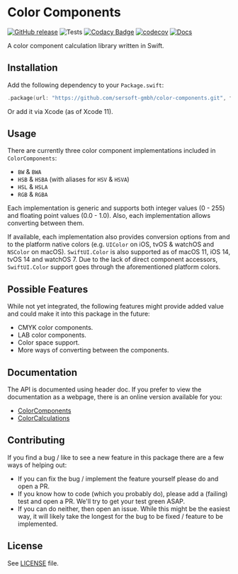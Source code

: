 # Color Components

[![GitHub release](https://img.shields.io/github/release/sersoft-gmbh/color-components.svg?style=flat)](https://github.com/sersoft-gmbh/color-components/releases/latest)
![Tests](https://github.com/sersoft-gmbh/color-components/workflows/Tests/badge.svg)
[![Codacy Badge](https://app.codacy.com/project/badge/Grade/cbb50391eb724c6ca5f4b251ff360c57)](https://www.codacy.com/gh/sersoft-gmbh/color-components/dashboard?utm_source=github.com&amp;utm_medium=referral&amp;utm_content=sersoft-gmbh/color-components&amp;utm_campaign=Badge_Grade)
[![codecov](https://codecov.io/gh/sersoft-gmbh/color-components/branch/main/graph/badge.svg?token=bCJR4QKdqc)](https://codecov.io/gh/sersoft-gmbh/color-components)
[![Docs](https://img.shields.io/badge/-documentation-informational)](https://sersoft-gmbh.github.io/color-components)

A color component calculation library written in Swift.

## Installation

Add the following dependency to your `Package.swift`:
```swift
.package(url: "https://github.com/sersoft-gmbh/color-components.git", from: "1.0.0"),
```

Or add it via Xcode (as of Xcode 11).

## Usage

There are currently three color component implementations included in `ColorComponents`:
-   `BW` & `BWA`
-   `HSB` & `HSBA` (with aliases for `HSV` & `HSVA`)
-   `HSL` & `HSLA`
-   `RGB` & `RGBA`

Each implementation is generic and supports both integer values (0 - 255) and floating point values (0.0 - 1.0). Also, each implementation allows converting between them.

If available, each implementation also provides conversion options from and to the platform native colors (e.g. `UIColor` on iOS, tvOS & watchOS and `NSColor` on macOS). `SwiftUI.Color` is also supported as of macOS 11, iOS 14, tvOS 14 and watchOS 7. Due to the lack of direct component accessors, `SwiftUI.Color` support goes through the aforementioned platform colors.

## Possible Features

While not yet integrated, the following features might provide added value and could make it into this package in the future:

-   CMYK color components.
-   LAB color components.
-   Color space support.
-   More ways of converting between the components.

## Documentation

The API is documented using header doc. If you prefer to view the documentation as a webpage, there is an online version available for you:

-   [ColorComponents](https://sersoft-gmbh.github.io/color-components/main/documentation/colorcomponents)
-   [ColorCalculations](https://sersoft-gmbh.github.io/color-components/main/documentation/colorcalculations)

## Contributing

If you find a bug / like to see a new feature in this package there are a few ways of helping out:

-   If you can fix the bug / implement the feature yourself please do and open a PR.
-   If you know how to code (which you probably do), please add a (failing) test and open a PR. We'll try to get your test green ASAP.
-   If you can do neither, then open an issue. While this might be the easiest way, it will likely take the longest for the bug to be fixed / feature to be implemented.

## License

See [LICENSE](./LICENSE) file.
